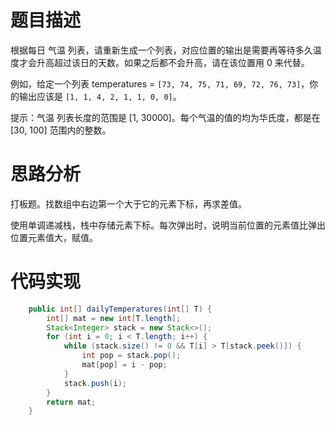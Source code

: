 # 题目描述
根据每日 气温 列表，请重新生成一个列表，对应位置的输出是需要再等待多久温度才会升高超过该日的天数。如果之后都不会升高，请在该位置用 0 来代替。

例如，给定一个列表 temperatures = `[73, 74, 75, 71, 69, 72, 76, 73]`，你的输出应该是 `[1, 1, 4, 2, 1, 1, 0, 0]`。

提示：气温 列表长度的范围是 [1, 30000]。每个气温的值的均为华氏度，都是在 [30, 100] 范围内的整数。

# 思路分析

打板题。找数组中右边第一个大于它的元素下标，再求差值。

使用单调递减栈，栈中存储元素下标。每次弹出时，说明当前位置的元素值比弹出位置元素值大，赋值。

# 代码实现
```java
    public int[] dailyTemperatures(int[] T) {
        int[] mat = new int[T.length];
        Stack<Integer> stack = new Stack<>();
        for (int i = 0; i < T.length; i++) {
            while (stack.size() != 0 && T[i] > T[stack.peek()]) {
                int pop = stack.pop();
                mat[pop] = i - pop;
            }
            stack.push(i);
        }
        return mat;
    }
```